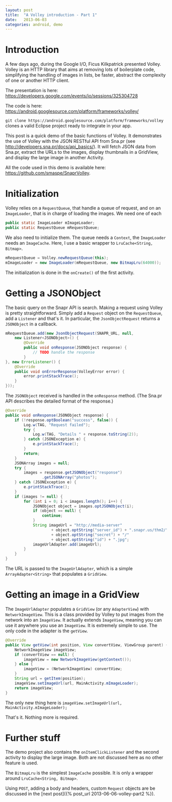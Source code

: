 ```yaml
---
layout: post
title:  "A Volley introduction - Part 1"
date:   2013-06-03
categories: android, demo
---
```

# Introduction

A few days ago, during the Google I/O, Ficus Kilkpatrick presented Volley. Volley is an HTTP library that aims at removing lots of boilerplate code, simplifying the handling of images in lists, be faster, abstract the complexity of one or another HTTP client.

The presentation is here: <https://developers.google.com/events/io/sessions/325304728>

The code is here: <https://android.googlesource.com/platform/frameworks/volley/>

`git clone https://android.googlesource.com/platform/frameworks/volley` clones a valid Eclipse project ready to integrate in your app.

This post is a quick demo of the basic functions of Volley. It demonstrates the use of Volley with the JSON RESTful API from Sna.pr (see <http://developers.sna.pr/docs/api_basics/>). It will fetch JSON data from Sna.pr, extract the URLs to the images, display thumbnails in a GridView, and display the large image in another Activity.

All the code used in this demo is available here: <https://github.com/smaspe/SnaprVolley>.

# Initialization

Volley relies on a `RequestQueue`, that handle a queue of request, and on an `ImageLoader`, that is in charge of loading the images. We need one of each

```java
public static ImageLoader mImageLoader;
public static RequestQueue mRequestQueue;
```

We also need to initialize them. The queue needs a `Context`, the `ImageLoader` needs an `ImageCache`. Here, I use a basic wrapper to `LruCache<String, Bitmap>`.

```java
mRequestQueue = Volley.newRequestQueue(this);
mImageLoader = new ImageLoader(mRequestQueue, new BitmapLru(64000));
```

The initialization is done in the `onCreate()` of the first activity.

# Getting a JSONObject

The basic query on the Snapr API is search. Making a request using Volley is pretty straightforward. Simply add a `Request` object on the `RequestQueue`, add a `Listener` and that's it. In particular, the `JsonObjectRequest` returns a `JSONObject` in a callback.

```java
mRequestQueue.add(new JsonObjectRequest(SNAPR_URL, null,
    new Listener<JSONObject>() {
        @Override
        public void onResponse(JSONObject response) {
            // TODO handle the response
        }
}, new ErrorListener() {
    @Override
    public void onErrorResponse(VolleyError error) {
        error.printStackTrace();
    }
}));
```

The `JSONObject` received is handled in the `onResponse` method. (The Sna.pr API describes the detailed format of the response.)

```java
@Override
public void onResponse(JSONObject response) {
    if (!response.optBoolean("success", false)) {
        Log.w(TAG, "Request failed");
        try {
            Log.w(TAG, "Details " + response.toString(2));
        } catch (JSONException e) {
            e.printStackTrace();
        }
        return;
    }
    JSONArray images = null;
    try {
        images = response.getJSONObject("response")
                .getJSONArray("photos");
    } catch (JSONException e) {
        e.printStackTrace();
    }
    if (images != null) {
        for (int i = 0; i < images.length(); i++) {
            JSONObject object = images.optJSONObject(i);
            if (object == null) {
                continue;
            }
            String imageUrl = "http://media-server"
                    + object.optString("server_id") + ".snapr.us/thm2/"
                    + object.optString("secret") + "/"
                    + object.optString("id") + ".jpg";
            imageUrlAdapter.add(imageUrl);
        }
    }
}
```

The URL is passed to the `ImageUrlAdapter`, which is a simple `ArrayAdapter<String>` that populates a `GridView`.

# Getting an image in a GridView

The `ImageUrlAdapter` populates a `GridView` (or any `AdapterView`) with `NetworkImageView`. This is a class provided by Volley to put images from the network into an `ImageView`. It actually extends `ImageView`, meaning you can use it anywhere you use an `ImageView`. It is extremely simple to use. The only code in the adapter is the `getView`.

```java
@Override
public View getView(int position, View convertView, ViewGroup parent) {
    NetworkImageView imageView;
    if (convertView == null) {
        imageView = new NetworkImageView(getContext());
    } else {
        imageView = (NetworkImageView) convertView;
    }
    String url = getItem(position);
    imageView.setImageUrl(url, MainActivity.mImageLoader);
    return imageView;
}
```

The only new thing here is `imageView.setImageUrl(url, MainActivity.mImageLoader);`

That's it. Nothing more is required.

# Further stuff

The demo project also contains the `onItemClickListener` and the second activity to display the large image. Both are not discussed here as no other feature is used.

The `BitmapLru` is the simplest `ImageCache` possible. It is only a wrapper around `LruCache<String, Bitmap>`.

Using `POST`, adding a body and headers, custom `Request` objects are be discussed in the [next post]({% post_url 2013-06-06-volley-part2 %}).
